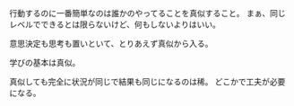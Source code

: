 行動するのに一番簡単なのは誰かのやってることを真似すること。
まぁ、同じレベルでできるとは限らないけど、何もしないよりはいい。

意思決定も思考も置いといて、とりあえず真似から入る。

学びの基本は真似。

真似しても完全に状況が同じで結果も同じになるのは稀。
どこかで工夫が必要になる。
